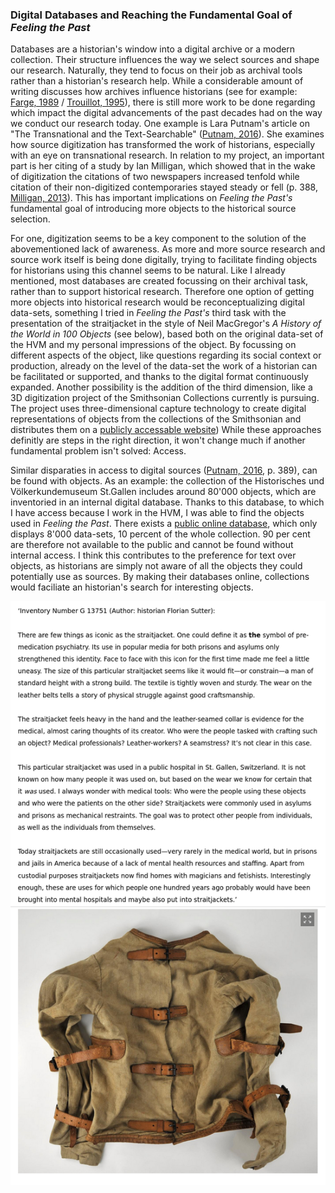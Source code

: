 ### Digital Databases and Reaching the Fundamental Goal of ***Feeling the Past***

Databases are a historian's window into a digital archive or a modern collection. Their structure influences the way we select sources and shape our research. Naturally, they tend to focus on their job as archival tools rather than a historian's research help. While a considerable amount of writing discusses how archives influence historians (see for example: [Farge, 1989](bibliography.md#farge-1989) / [Trouillot, 1995](bibliography.md#trouillot-1995)), there is still more work to be done regarding which impact the digital advancements of the past decades had on the way we conduct our research today. One example is Lara Putnam's article on "The Transnational and the Text-Searchable" ([Putnam, 2016](bibliography.md#putnam-2016)). She examines how source digitization has transformed the work of historians, especially with an eye on transnational research. In relation to my project, an important part is her citing of a study by Ian Milligan, which showed that in the wake of digitization the citations of two newspapers increased tenfold while citation of their non-digitized contemporaries stayed steady or fell (p. 388, [Milligan, 2013](bibliography.md#milligan-2013)). This has important implications on *Feeling the Past's* fundamental goal of introducing more objects to the historical source selection. 

For one, digitization seems to be a key component to the solution of the abovementioned lack of awareness. As more and more source research and source work itself is being done digitally, trying to facilitate finding objects for historians using this channel seems to be natural. Like I already mentioned, most databases are created focussing on their archival task, rather than to support historical research. Therefore one option of getting more objects into historical research would be reconceptualizing digital data-sets, something I tried in *Feeling the Past's* third task with the presentation of the straitjacket in the style of Neil MacGregor's *A History of the World in 100 Objects* (see below), based both on the original data-set of the HVM and my personal impressions of the object. By focussing on different aspects of the object, like questions regarding its social context or production, already on the level of the data-set the work of a historian can be facilitated or supported, and thanks to the digital format continuously expanded. Another possibility is the addition of the third dimension, like a 3D digitization project of the Smithsonian Collections currently is pursuing. The project uses three-dimensional capture technology to create digital representations of objects from the collections of the Smithsonian and distributes them on a [publicly accessable website](https://3d.si.edu/)) While these approaches definitly are steps in the right direction, it won't change much if another fundamental problem isn't solved: Access.

Similar disparaties in access to digital sources ([Putnam, 2016](bibliography.md#putnam-2016), p. 389), can be found with objects. As an example: the collection of the Historisches und Völkerkundemuseum St.Gallen includes around 80'000 objects, which are inventoried in an internal digital database. Thanks to this database, to which I have access because I work in the HVM, I was able to find the objects used in *Feeling the Past*. There exists a [public online database](http://www.online-collection.ch/), which only displays 8'000 data-sets, 10 percent of the whole collection. 90 per cent are therefore not available to the public and cannot be found without internal access. I think this contributes to the preference for text over objects, as historians are simply not aware of all the objects they could potentially use as sources. By making their databases online, collections would faciliate an historian's search for interesting objects.

![Straitjacket in *Feeling the Past*](img/straitjacket.png)